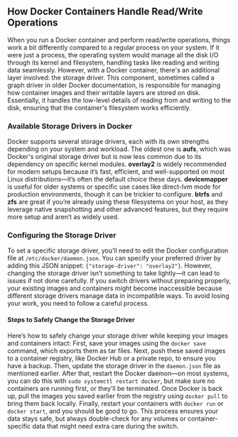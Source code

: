 ## **How Docker Containers Handle Read/Write Operations**

When you run a Docker container and perform read/write operations, things work a bit differently compared to a regular process on your system. If it were just a process, the operating system would manage all the disk I/O through its kernel and filesystem, handling tasks like reading and writing data seamlessly. However, with a Docker container, there's an additional layer involved: the storage driver. This component, sometimes called a graph driver in older Docker documentation, is responsible for managing how container images and their writable layers are stored on disk. Essentially, it handles the low-level details of reading from and writing to the disk, ensuring that the container's filesystem works efficiently.

### **Available Storage Drivers in Docker**

Docker supports several storage drivers, each with its own strengths depending on your system and workload. The oldest one is **aufs**, which was Docker's original storage driver but is now less common due to its dependency on specific kernel modules. **overlay2** is widely recommended for modern setups because it’s fast, efficient, and well-supported on most Linux distributions—it’s often the default choice these days. **devicemapper** is useful for older systems or specific use cases like direct-lvm mode for production environments, though it can be trickier to configure. **btrfs** and **zfs** are great if you’re already using these filesystems on your host, as they leverage native snapshotting and other advanced features, but they require more setup and aren’t as widely used.

### **Configuring the Storage Driver**

To set a specific storage driver, you’ll need to edit the Docker configuration file at `/etc/docker/daemon.json`. You can specify your preferred driver by adding this JSON snippet: `{"storage-driver": "overlay2"}`. However, changing the storage driver isn’t something to take lightly—it can lead to issues if not done carefully. If you switch drivers without preparing properly, your existing images and containers might become inaccessible because different storage drivers manage data in incompatible ways. To avoid losing your work, you need to follow a careful process.

#### Steps to Safely Change the Storage Driver

Here’s how to safely change your storage driver while keeping your images and containers intact: First, save your images using the `docker save` command, which exports them as tar files. Next, push these saved images to a container registry, like Docker Hub or a private repo, to ensure you have a backup. Then, update the storage driver in the `daemon.json` file as mentioned earlier. After that, restart the Docker daemon—on most systems, you can do this with `sudo systemctl restart docker`, but make sure no containers are running first, or they’ll be terminated. Once Docker is back up, pull the images you saved earlier from the registry using `docker pull` to bring them back locally. Finally, restart your containers with `docker run` or `docker start`, and you should be good to go. This process ensures your data stays safe, but always double-check for any volumes or container-specific data that might need extra care during the switch.